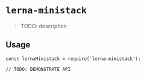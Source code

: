 # `lerna-ministack`

> TODO: description

## Usage

```
const lernaMinistack = require('lerna-ministack');

// TODO: DEMONSTRATE API
```
